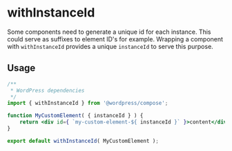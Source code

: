 # withInstanceId

Some components need to generate a unique id for each instance. This could serve as suffixes to element ID's for example.
Wrapping a component with `withInstanceId` provides a unique `instanceId` to serve this purpose.

## Usage

```jsx
/**
 * WordPress dependencies
 */
import { withInstanceId } from '@wordpress/compose';

function MyCustomElement( { instanceId } ) {
	return <div id={ `my-custom-element-${ instanceId }` }>content</div>;
}

export default withInstanceId( MyCustomElement );
```
